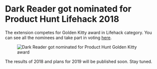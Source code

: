 # Dark Reader got nominated for Product Hunt Lifehack 2018

The extension competes for Golden Kitty award in Lifehack category.
You can see all the nominees and take part in voting [here](https://blog.producthunt.com/2018-golden-kitty-award-finalists-are-here-vote-now-e5cd7bab0a71).

<figure>
    <img src="/images/darkreader-producthunt-2018.png" alt="Dark Reader got nominated for Product Hunt Golden Kitty award" />
</figure>

The results of 2018 and plans for 2019 will be published soon.
Stay tuned.
